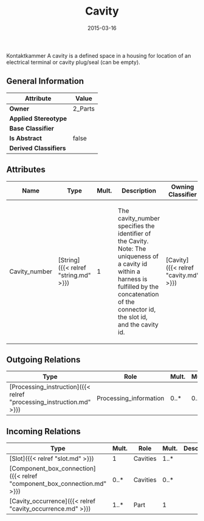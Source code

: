 ﻿---
title: Cavity
toc: false
type: specs
date: "2015-03-16"
draft: false
specification: KBL
version: 2.4
documentType: "Recommendation"
elementType: Class
classes:
  - Cavity
menu_name: kbl-2.4
---
<p>Kontaktkammer  A cavity is a defined space in a housing for location of an electrical terminal or cavity plug/seal (can be empty).</p>

## General Information

| Attribute               | Value |
|-------------------------|-------|
| **Owner**               | 2_Parts |
| **Applied Stereotype**  |   |
| **Base Classifier**     |   |
| **Is Abstract**         | false |
| **Derived Classifiers** |   |

## Attributes
|  Name  |  Type  |  Mult.  |  Description  |  Owning Classifier  |
|--------|--------|---------|---------------|--------------|
|Cavity_number | [String]({{< relref "string.md" >}}) | 1 | <p>The cavity_number specifies the identifier of the Cavity. Note:  The uniqueness of a cavity id within a harness is fulfilled by the concatenation of the connector id, the slot id, and the cavity id.</p> | [Cavity]({{< relref "cavity.md" >}}) |

## Outgoing Relations
|    Type  |   Role   |   Mult.   |   Mult.   |   Description   |
|----------|----------|-----------|-----------|-----------------|
| [Processing_instruction]({{< relref "processing_instruction.md" >}}) | Processing_information | 0..* | 0..1 |  |
##  Incoming Relations
|    Type  |   Mult.  |   Role    |   Mult.   |   Description  |
|----------|----------|-----------|-----------|----------------|
| [Slot]({{< relref "slot.md" >}}) | 1 | Cavities | 1..* |  |
| [Component_box_connection]({{< relref "component_box_connection.md" >}}) | 0..* | Cavities | 0..* |  |
| [Cavity_occurrence]({{< relref "cavity_occurrence.md" >}}) | 1..* | Part | 1 |  |
